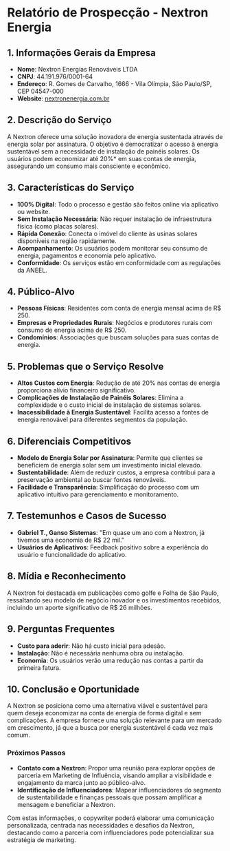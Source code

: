 # Relatório de Prospecção - Nextron Energia

## 1. Informações Gerais da Empresa
- **Nome**: Nextron Energias Renováveis LTDA
- **CNPJ**: 44.191.976/0001-64
- **Endereço**: R. Gomes de Carvalho, 1666 - Vila Olímpia, São Paulo/SP, CEP 04547-000
- **Website**: [nextronenergia.com.br](http://www.nextronenergia.com.br)

## 2. Descrição do Serviço
A Nextron oferece uma solução inovadora de energia sustentada através de energia solar por assinatura. O objetivo é democratizar o acesso à energia sustentável sem a necessidade de instalação de painéis solares. Os usuários podem economizar até 20%* em suas contas de energia, assegurando um consumo mais consciente e econômico.

## 3. Características do Serviço
- **100% Digital**: Todo o processo e gestão são feitos online via aplicativo ou website.
- **Sem Instalação Necessária**: Não requer instalação de infraestrutura física (como placas solares).
- **Rápida Conexão**: Conecta o imóvel do cliente às usinas solares disponíveis na região rapidamente.
- **Acompanhamento**: Os usuários podem monitorar seu consumo de energia, pagamentos e economia pelo aplicativo.
- **Conformidade**: Os serviços estão em conformidade com as regulações da ANEEL.

## 4. Público-Alvo
- **Pessoas Físicas**: Residentes com conta de energia mensal acima de R$ 250.
- **Empresas e Propriedades Rurais**: Negócios e produtores rurais com consumo de energia acima de R$ 250.
- **Condomínios**: Associações que buscam soluções para suas contas de energia.

## 5. Problemas que o Serviço Resolve
- **Altos Custos com Energia**: Redução de até 20% nas contas de energia proporciona alívio financeiro significativo.
- **Complicações de Instalação de Painéis Solares**: Elimina a complexidade e o custo inicial de instalação de sistemas solares.
- **Inacessibilidade à Energia Sustentável**: Facilita acesso a fontes de energia renovável para diferentes segmentos da população.

## 6. Diferenciais Competitivos
- **Modelo de Energia Solar por Assinatura**: Permite que clientes se beneficiem de energia solar sem um investimento inicial elevado.
- **Sustentabilidade**: Além de reduzir custos, a empresa contribui para a preservação ambiental ao buscar fontes renováveis.
- **Facilidade e Transparência**: Simplificação do processo com um aplicativo intuitivo para gerenciamento e monitoramento.

## 7. Testemunhos e Casos de Sucesso
- **Gabriel T., Ganso Sistemas**: "Em quase um ano com a Nextron, já tivemos uma economia de R$ 22 mil."
- **Usuários de Aplicativos**: Feedback positivo sobre a experiência do usuário e funcionalidade do aplicativo.

## 8. Mídia e Reconhecimento
A Nextron foi destacada em publicações como golfe e Folha de São Paulo, ressaltando seu modelo de negócio inovador e os investimentos recebidos, incluindo um aporte significativo de R$ 26 milhões.

## 9. Perguntas Frequentes
- **Custo para aderir**: Não há custo inicial para adesão.
- **Instalação**: Não é necessária nenhuma obra ou instalação.
- **Economia**: Os usuários verão uma redução nas contas a partir da primeira fatura.

## 10. Conclusão e Oportunidade
A Nextron se posiciona como uma alternativa viável e sustentável para quem deseja economizar na conta de energia de forma digital e sem complicações. A empresa fornece uma solução relevante para um mercado em crescimento, já que a busca por energia sustentável é cada vez mais comum. 

### Próximos Passos
- **Contato com a Nextron**: Propor uma reunião para explorar opções de parceria em Marketing de Influência, visando ampliar a visibilidade e engajamento da marca junto ao público-alvo.
- **Identificação de Influenciadores**: Mapear influenciadores do segmento de sustentabilidade e finanças pessoais que possam amplificar a mensagem e beneficiar a Nextron.

Com estas informações, o copywriter poderá elaborar uma comunicação personalizada, centrada nas necessidades e desafios da Nextron, destacando como a parceria com influenciadores pode potencializar sua estratégia de marketing.